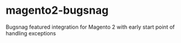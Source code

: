 # magento2-bugsnag
Bugsnag featured integration for Magento 2 with early start point of handling exceptions
